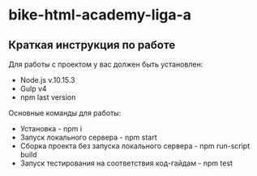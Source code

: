 # bike-html-academy-liga-a
## Краткая инструкция по работе
Для работы с проектом у вас должен быть установлен:

* Node.js v.10.15.3
* Gulp v4
* npm last version

Основные команды для работы:

* Установка - npm i
* Запуск локального сервера - npm start
* Сборка проекта без запуска локального сервера - npm run-script build
* Запуск тестирования на соответствия код-гайдам - npm test
